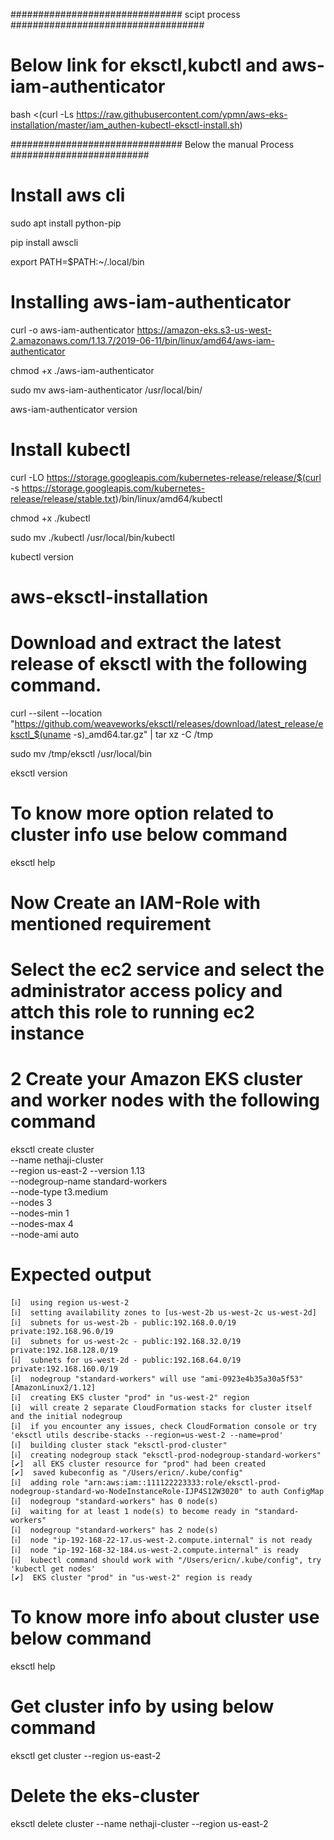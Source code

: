 ###############################          scipt process        ###################################

# Below link for eksctl,kubctl and aws-iam-authenticator

bash <(curl -Ls https://raw.githubusercontent.com/ypmn/aws-eks-installation/master/iam_authen-kubectl-eksctl-install.sh)




###############################        Below the manual Process     #########################

# Install aws cli

sudo apt install python-pip

pip install awscli

export PATH=$PATH:~/.local/bin

# Installing aws-iam-authenticator

curl -o aws-iam-authenticator https://amazon-eks.s3-us-west-2.amazonaws.com/1.13.7/2019-06-11/bin/linux/amd64/aws-iam-authenticator

chmod +x ./aws-iam-authenticator

sudo mv aws-iam-authenticator /usr/local/bin/

aws-iam-authenticator version

# Install kubectl

curl -LO https://storage.googleapis.com/kubernetes-release/release/$(curl -s https://storage.googleapis.com/kubernetes-release/release/stable.txt)/bin/linux/amd64/kubectl

chmod +x ./kubectl

sudo mv ./kubectl /usr/local/bin/kubectl

kubectl version

# aws-eksctl-installation

# Download and extract the latest release of eksctl with the following command.

curl --silent --location "https://github.com/weaveworks/eksctl/releases/download/latest_release/eksctl_$(uname -s)_amd64.tar.gz" | tar xz -C /tmp

sudo mv /tmp/eksctl /usr/local/bin

eksctl version

# To know more option related to cluster info use below command

eksctl help

# Now Create an IAM-Role with mentioned requirement
# Select the ec2 service and select the administrator access policy and attch this role to running ec2 instance 

# 2 Create your Amazon EKS cluster and worker nodes with the following command

eksctl create cluster \
--name nethaji-cluster \
--region us-east-2
--version 1.13 \
--nodegroup-name standard-workers \
--node-type t3.medium \
--nodes 3 \
--nodes-min 1 \
--nodes-max 4 \
--node-ami auto

# Expected output 

    [ℹ]  using region us-west-2
    [ℹ]  setting availability zones to [us-west-2b us-west-2c us-west-2d]
    [ℹ]  subnets for us-west-2b - public:192.168.0.0/19 private:192.168.96.0/19
    [ℹ]  subnets for us-west-2c - public:192.168.32.0/19 private:192.168.128.0/19
    [ℹ]  subnets for us-west-2d - public:192.168.64.0/19 private:192.168.160.0/19
    [ℹ]  nodegroup "standard-workers" will use "ami-0923e4b35a30a5f53" [AmazonLinux2/1.12]
    [ℹ]  creating EKS cluster "prod" in "us-west-2" region
    [ℹ]  will create 2 separate CloudFormation stacks for cluster itself and the initial nodegroup
    [ℹ]  if you encounter any issues, check CloudFormation console or try 'eksctl utils describe-stacks --region=us-west-2 --name=prod'
    [ℹ]  building cluster stack "eksctl-prod-cluster"
    [ℹ]  creating nodegroup stack "eksctl-prod-nodegroup-standard-workers"
    [✔]  all EKS cluster resource for "prod" had been created
    [✔]  saved kubeconfig as "/Users/ericn/.kube/config"
    [ℹ]  adding role "arn:aws:iam::111122223333:role/eksctl-prod-nodegroup-standard-wo-NodeInstanceRole-IJP4S12W3020" to auth ConfigMap
    [ℹ]  nodegroup "standard-workers" has 0 node(s)
    [ℹ]  waiting for at least 1 node(s) to become ready in "standard-workers"
    [ℹ]  nodegroup "standard-workers" has 2 node(s)
    [ℹ]  node "ip-192-168-22-17.us-west-2.compute.internal" is not ready
    [ℹ]  node "ip-192-168-32-184.us-west-2.compute.internal" is ready
    [ℹ]  kubectl command should work with "/Users/ericn/.kube/config", try 'kubectl get nodes'
    [✔]  EKS cluster "prod" in "us-west-2" region is ready


# To know more info about cluster use below command

eksctl help

# Get cluster info by using below command

eksctl get cluster --region us-east-2

# Delete the eks-cluster 

eksctl delete cluster --name nethaji-cluster --region us-east-2










